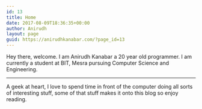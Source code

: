 ```yaml
---
id: 13
title: Home
date: 2017-08-09T18:36:35+00:00
author: Anirudh
layout: page
guid: https://anirudhkanabar.com/?page_id=13
---
```

Hey there, welcome. I am Anirudh Kanabar a 20 year old programmer. I am currently a student at BIT, Mesra pursuing Computer Science and Engineering.

* * *

A geek at heart, I love to spend time in front of the computer doing all sorts of interesting stuff, some of that stuff makes it onto this blog so enjoy reading.